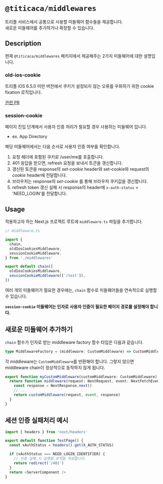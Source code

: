 # `@titicaca/middlewares`

트리플 서비스에서 공통으로 사용할 미들웨어 함수들을 제공합니다.  
새로운 미들웨어를 추가하거나 확장할 수 있습니다.

## Description

현재 `@titicaca/middlewares` 패키지에서 제공해주는 2가지 미들웨어에 대한 설명입니다.

### old-ios-cookie

트리플 iOS 6.5.0 미만 버전에서 쿠키가 설정되지 않는 오류를 우화하기 위한 cookie fixation 로직입니다.

[관련 PR](https://github.com/titicacadev/triple-frontend/pull/2635)

### session-cookie

페이지 진입 단계에서 사용자 인증 처리가 필요할 경우 사용하는 미들웨어 입니다.

- ex. App Directory

해당 미들웨어에서는 다음 순서로 사용자 인증 여부를 확인합니다.

1. 요청 헤더에 포함된 쿠키로 /user/me를 호출합니다.
2. 401 응답을 받으면, refresh 요청을 보내서 토큰을 갱신합니다.
3. 갱신된 토큰을 response의 _set-cookie_ header와 set-cookie와 request의 _cookie_ header에 전달합니다.
4. 브라우저는 response의 _set-cookie_ 를 통해 브라우저 쿠키값을 갱신합니다.
5. refresh token 갱신 실패 시 response의 header에 `x-auth-status` = 'NEED_LOGIN'를 전달합니다.

## Usage

적용하고자 하는 Next.js 프로젝트 루트에 `middleware.ts` 파일을 추가합니다.

```typescript
// middleware.ts

import {
  chain,
  oldIosCookiesMiddleware,
  sessionCookieMiddleware,
} from './middlewares'

export default chain([
  oldIosCookiesMiddleware,
  sessionCookieMiddleware(['/test']),
])
```

여러 개의 미들웨어가 필요한 경우애는, `chain` 함수로 미들웨어들을 연속적으로 실행할 수 있습니다.

**`session-cookie` 미들웨어는 인자로 사용자 인증이 필요한 페이지 경로를 설정해야 합니다.**

## 새로운 미들웨어 추가하기

`chain` 함수가 인자로 받는 middleware factory 함수 타입은 다음과 같습니다.

```typescript
type MiddlewareFactory = (middleware: CustomMiddleware) => CustomMiddleware
```

각 middleware는 `CustomMiddleware`를 반환해야 합니다. 그렇지 않으면 middleware chain이 정상적으로 동작하지 않게 됩니다.

```typescript
export function myCustomMiddleware(customMiddleware: CustomMiddleware) {
  return function middleware(request: NextRequest, event: NextFetchEvent) {
    const response = NextResponse.next()
    // ...
    return customMiddleware(request, event, response)
  }
}
```

## 세션 인증 실패처리 예시

```typescript
import { headers } from 'next/headers'

export default function TestPage() {
  const xAuthStatus = headers().get(X_AUTH_STATUS)

  if (xAuthStatus === NEED_LOGIN_IDENTIFIER) {
    // 인증 실패 시 실행할 로직을 작성합니다.
    return redirect('/401')
  }
  return <ServerComponent />
}
```
